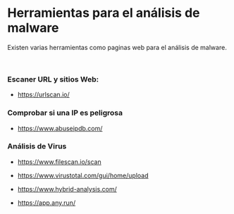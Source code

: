 # Herramientas para el análisis de malware

Existen varias herramientas como paginas web para el análisis de malware.

<br>

### Escaner URL y sitios Web: 

* https://urlscan.io/


### Comprobar si una IP es peligrosa

* https://www.abuseipdb.com/

### Análisis de Virus

* https://www.filescan.io/scan

* https://www.virustotal.com/gui/home/upload

* https://www.hybrid-analysis.com/

* https://app.any.run/

